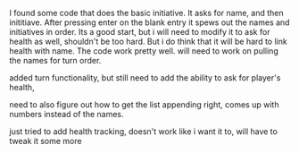 I found some code that does the basic initiative. It asks for name, and then inititiave. After pressing enter on the blank entry it spews out the names and initiatives in order. 
Its a good start, but i will need to modify it to ask for health as well, shouldn't be too hard. But i do think that it will be hard to link health with name.
The code work pretty well. will need to work on pulling the names for turn order.

added turn functionality, but still need to add the ability to ask for player's health, 

need to also figure out how to get the list appending right, comes up with numbers instead of the names.

just tried to add health tracking, doesn't work like i want it to, will have to tweak it some more